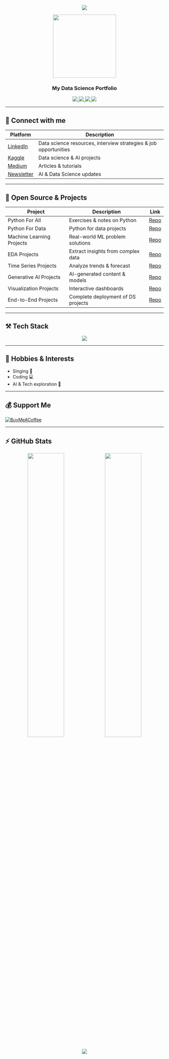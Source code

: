 <p align="center">
  <img src="https://readme-typing-svg.herokuapp.com?font=Righteous&size=35&center=true&vCenter=true&width=600&height=70&duration=4000&lines=Hi!+I'm+Sarada+Prasanna+Tripathy😀;Data+Scientist+|+ML+|+AI" />
</p>

<p align="center">
  <img src="https://media.giphy.com/media/WUlplcMpOCEmTGBtBW/giphy.gif" width="200" />
</p>

<h3 align="center">My Data Science Portfolio</h3>

<div align="center">
  <a href="https://bio.link/saradapr">
    <img src="https://img.shields.io/badge/Website-FF5722?style=for-the-badge&logo=google-chrome&logoColor=white" />
  </a>
  <a href="https://www.linkedin.com/in/sarada-prasanna-tripathy20/">
    <img src="https://img.shields.io/badge/LinkedIn-0077B5?style=for-the-badge&logo=linkedin&logoColor=white" />
  </a>
  <a href="https://twitter.com/SPTripathy899">
    <img src="https://img.shields.io/badge/Twitter-1DA1F2?style=for-the-badge&logo=twitter&logoColor=white" />
  </a>
  <a href="mailto:your-email@example.com">
    <img src="https://img.shields.io/badge/Gmail-D14836?style=for-the-badge&logo=gmail&logoColor=white" />
  </a>
</div>

---

## 🔗 Connect with me
| Platform | Description |
|----------|-------------|
| [LinkedIn](https://www.linkedin.com/in/sarada-prasanna-tripathy20/) | Data science resources, interview strategies & job opportunities |
| [Kaggle](https://www.kaggle.com/yourprofile) | Data science & AI projects |
| [Medium](https://medium.com/@your-medium) | Articles & tutorials |
| [Newsletter](https://your-newsletter-link) | AI & Data Science updates |

---

## 💼 Open Source & Projects
| Project | Description | Link |
|---------|------------|------|
| Python For All | Exercises & notes on Python | [Repo](https://github.com/SaradaPrTripathy/python-for-all) |
| Python For Data | Python for data projects | [Repo](https://github.com/SaradaPrTripathy/python-for-data) |
| Machine Learning Projects | Real-world ML problem solutions | [Repo](https://github.com/SaradaPrTripathy/ml-projects) |
| EDA Projects | Extract insights from complex data | [Repo](https://github.com/SaradaPrTripathy/eda-projects) |
| Time Series Projects | Analyze trends & forecast | [Repo](https://github.com/SaradaPrTripathy/time-series-projects) |
| Generative AI Projects | AI-generated content & models | [Repo](https://github.com/SaradaPrTripathy/generative-ai) |
| Visualization Projects | Interactive dashboards | [Repo](https://github.com/SaradaPrTripathy/visualization-projects) |
| End-to-End Projects | Complete deployment of DS projects | [Repo](https://github.com/SaradaPrTripathy/end-to-end-projects) |

---

## ⚒️ Tech Stack
<p align="center">
  <img src="https://skillicons.dev/icons?i=python,numpy,pandas,scikit,matplotlib,seaborn,tensorflow,pytorch,opencv,aws,git,docker,jupyter,vscode,linux,mysql,postgresql,azure" />
</p>

---

## 🎯 Hobbies & Interests
- Singing 🎵  
- Coding 💻  
- AI & Tech exploration 🤖  

---

## 💰 Support Me
[![BuyMeACoffee](https://img.shields.io/badge/Buy%20Me%20a%20Coffee-ffdd00?style=for-the-badge&logo=buy-me-a-coffee&logoColor=black)](https://www.buymeacoffee.com/saradaprasy)

---

## ⚡ GitHub Stats
<p align="center">
  <img src="https://github-readme-stats.vercel.app/api?username=SaradaPrTripathy&show_icons=true&theme=radical" width="48%" />
  <img src="https://github-readme-streak-stats.herokuapp.com/?user=SaradaPrTripathy&theme=radical" width="48%" />
</p>

<p align="center">
  <img src="https://github-profile-trophy.vercel.app/?username=SaradaPrTripathy&theme=radical&column=5"/>
</p>
